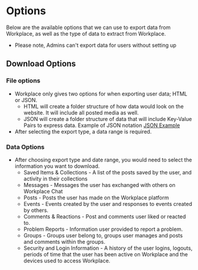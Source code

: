 # Options

Below are the available options that we can use to export data from Workplace, as well as the type of data to extract from Workplace. 
* Please note, Admins can't export data for users without setting up 

## Download Options

### File options
* Workplace only gives two options for when exporting user data; HTML or JSON.
	* HTML will create a folder structure of how data would look on the website. It will include all posted media as well.
	* JSON will create a folder structure of data that will include Key-Value Pairs to express data. Example of JSON notation [JSON Example](https://json.org/example.html)
* After selecting the export type, a data range is required.

### Data Options
* After choosing export type and date range, you would need to select the information you want to download.
	* Saved Items & Collections - A list of the posts saved by the user, and activity in their collections
	* Messages - Messages the user has exchanged with others on Workplace Chat
	* Posts - Posts the user has made on the Workplace platform
	* Events - Events created by the user and responses to events created by others.
	* Comments & Reactions - Post and comments user liked or reacted to.
	* Problem Reports - Information user provided to report a problem.
	* Groups - Groups user belong to, groups user manages and posts and comments within the groups.
	* Security and Login Information - A history of the user logins, logouts, periods of time that the user has been active on Workplace and the devices used to access Workplace.
